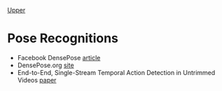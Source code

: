 [Upper](index.md)

# Pose Recognitions

- Facebook DensePose [article](https://facebook.ai/developers/tools/densepose)
- DensePose.org [site](http://densepose.org/)
- End-to-End, Single-Stream Temporal Action Detection in Untrimmed Videos [paper](http://vision.stanford.edu/pdf/buch2017bmvc.pdf)

